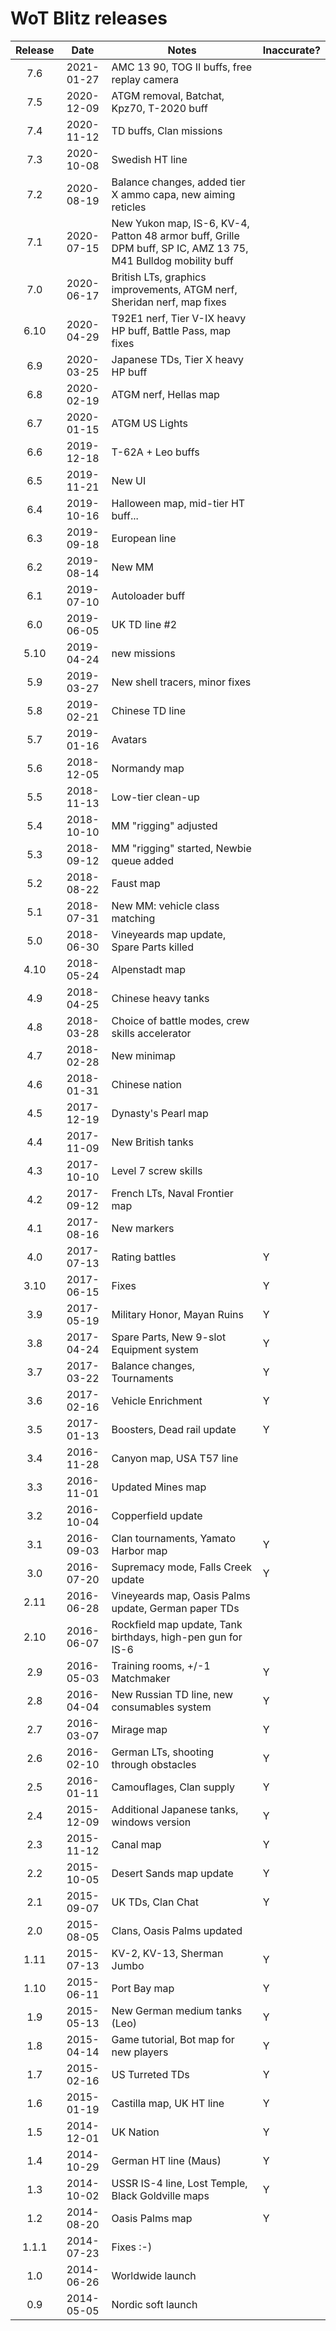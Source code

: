 # WoT Blitz releases 

| Release | Date     | Notes       | Inaccurate? |
|:-------:|:--------:|-------------|-----|
| 7.6 | 2021-01-27 | AMC 13 90, TOG II buffs, free replay camera  |  |
| 7.5 | 2020-12-09 | ATGM removal, Batchat, Kpz70, T-2020 buff |  |
| 7.4 | 2020-11-12 | TD buffs, Clan missions |  |
| 7.3 | 2020-10-08 | Swedish HT line |  |
| 7.2 | 2020-08-19 | Balance changes, added tier X ammo capa, new aiming reticles |  |
| 7.1 | 2020-07-15 | New Yukon map, IS-6, KV-4, Patton 48 armor buff, Grille DPM buff, SP IC, AMZ 13 75, M41 Bulldog mobility buff  |  |
| 7.0 | 2020-06-17 | British LTs, graphics improvements, ATGM nerf, Sheridan nerf, map fixes |  |
| 6.10 | 2020-04-29 | T92E1 nerf, Tier V-IX heavy HP buff, Battle Pass, map fixes |  |
| 6.9 | 2020-03-25 | Japanese TDs, Tier X heavy HP buff |  |
| 6.8 | 2020-02-19 | ATGM nerf, Hellas map |  |
| 6.7 | 2020-01-15 | ATGM US Lights |  | 
| 6.6 | 2019-12-18 | T-62A + Leo buffs |  | 
| 6.5 | 2019-11-21 | New UI |  | 
| 6.4 | 2019-10-16 | Halloween map, mid-tier HT buff... |  | 
| 6.3 | 2019-09-18 | European line |  | 
| 6.2 | 2019-08-14 | New MM |  | 
| 6.1 | 2019-07-10 | Autoloader buff |  | 
| 6.0 | 2019-06-05 | UK TD line #2 |   | 
| 5.10 | 2019-04-24 | new missions |   | 
| 5.9 | 2019-03-27 | New shell tracers, minor fixes |  | 
| 5.8 | 2019-02-21 | Chinese TD line |  | 
| 5.7 | 2019-01-16 | Avatars |  | 
| 5.6 | 2018-12-05 | Normandy map |   | 
| 5.5 | 2018-11-13 | Low-tier clean-up |  | 
| 5.4 | 2018-10-10 | MM "rigging" adjusted |   | 
| 5.3 | 2018-09-12 | MM "rigging" started, Newbie queue added |   | 
| 5.2 | 2018-08-22 | Faust map |  | 
| 5.1 | 2018-07-31 | New MM: vehicle class matching |   | 
| 5.0 | 2018-06-30 | Vineyeards map update, Spare Parts killed |   | 
| 4.10 | 2018-05-24 | Alpenstadt map |   | 
| 4.9 | 2018-04-25 | Chinese heavy tanks |  | 
| 4.8 | 2018-03-28 | Choice of battle modes, crew skills accelerator |   | 
| 4.7 | 2018-02-28 | New minimap |   | 
| 4.6 | 2018-01-31 | Chinese nation |   | 
| 4.5 | 2017-12-19 | Dynasty's Pearl map |  | 
| 4.4 | 2017-11-09 | New British tanks |   | 
| 4.3 | 2017-10-10 | Level 7 screw skills |   | 
| 4.2 | 2017-09-12 | French LTs, Naval Frontier map |   | 
| 4.1 | 2017-08-16 | New markers |   | 
| 4.0 | 2017-07-13 | Rating battles |  Y | 
| 3.10 | 2017-06-15 | Fixes | Y | 
| 3.9 | 2017-05-19 | Military Honor, Mayan Ruins | Y | 
| 3.8 | 2017-04-24 | Spare Parts, New 9-slot Equipment system | Y |
| 3.7 | 2017-03-22 | Balance changes, Tournaments | Y |
| 3.6 | 2017-02-16 | Vehicle Enrichment | Y |
| 3.5 | 2017-01-13 | Boosters, Dead rail update | Y |
| 3.4 | 2016-11-28 | Canyon map, USA T57 line |  |
| 3.3 | 2016-11-01 | Updated Mines map |  |
| 3.2 | 2016-10-04 | Copperfield update |  |
| 3.1 | 2016-09-03 | Clan tournaments, Yamato Harbor map | Y |
| 3.0 | 2016-07-20 | Supremacy mode, Falls Creek update | Y |
| 2.11 | 2016-06-28 | Vineyeards map, Oasis Palms update, German paper TDs | |
| 2.10 | 2016-06-07 | Rockfield map update, Tank birthdays, high-pen gun for IS-6 |  |
| 2.9 | 2016-05-03 | Training rooms, +/-1 Matchmaker | Y |
| 2.8 | 2016-04-04 | New Russian TD line, new consumables system | Y |
| 2.7 | 2016-03-07 | Mirage map | Y |
| 2.6 | 2016-02-10 | German LTs, shooting through obstacles | Y |
| 2.5 | 2016-01-11 | Camouflages, Clan supply | Y |
| 2.4 | 2015-12-09 | Additional Japanese tanks, windows version | Y |
| 2.3 | 2015-11-12 | Canal map | Y |
| 2.2 | 2015-10-05 | Desert Sands map update | Y |
| 2.1 | 2015-09-07 | UK TDs, Clan Chat | Y |
| 2.0 | 2015-08-05 | Clans, Oasis Palms updated | |
| 1.11 | 2015-07-13 | KV-2, KV-13, Sherman Jumbo | Y |
| 1.10 | 2015-06-11 | Port Bay map | Y |
| 1.9 | 2015-05-13 | New German medium tanks (Leo) | Y |
| 1.8 | 2015-04-14 | Game tutorial, Bot map for new players  | Y |
| 1.7 | 2015-02-16 | US Turreted TDs | Y |
| 1.6 | 2015-01-19 | Castilla map, UK HT line | Y |
| 1.5 | 2014-12-01 | UK Nation | Y |
| 1.4 | 2014-10-29 | German HT line (Maus) | Y |
| 1.3 | 2014-10-02 | USSR IS-4 line, Lost Temple, Black Goldville maps | Y |
| 1.2 | 2014-08-20 | Oasis Palms map | Y |
| 1.1.1 | 2014-07-23 | Fixes :-) |  |
| 1.0 | 2014-06-26 | Worldwide launch |  | 
| 0.9 | 2014-05-05 | Nordic soft launch |   |
